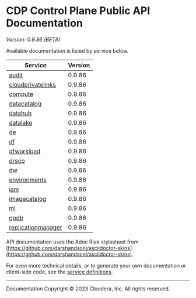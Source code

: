 # CDP Control Plane Public API Documentation

*Version: 0.9.86 (BETA)*

Available documentation is listed by service below.

| Service | Version |
| --- | --- |
| [audit](./audit/index.html) | 0.9.86 |
| [cloudprivatelinks](./cloudprivatelinks/index.html) | 0.9.86 |
| [compute](./compute/index.html) | 0.9.86 |
| [datacatalog](./datacatalog/index.html) | 0.9.86 |
| [datahub](./datahub/index.html) | 0.9.86 |
| [datalake](./datalake/index.html) | 0.9.86 |
| [de](./de/index.html) | 0.9.86 |
| [df](./df/index.html) | 0.9.86 |
| [dfworkload](./dfworkload/index.html) | 0.9.86 |
| [drscp](./drscp/index.html) | 0.9.86 |
| [dw](./dw/index.html) | 0.9.86 |
| [environments](./environments/index.html) | 0.9.86 |
| [iam](./iam/index.html) | 0.9.86 |
| [imagecatalog](./imagecatalog/index.html) | 0.9.86 |
| [ml](./ml/index.html) | 0.9.86 |
| [opdb](./opdb/index.html) | 0.9.86 |
| [replicationmanager](./replicationmanager/index.html) | 0.9.86 |

API documentation uses the Adoc Riak stylesheet from
[https://github.com/darshandsoni/asciidoctor-skins](https://github.com/darshandsoni/asciidoctor-skins).

For even more technical details, or to generate your own documentation or client-side code, see the
[service definitions](swagger/).

----

Documentation Copyright © 2023 Cloudera, Inc. All rights reserved.

